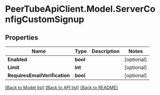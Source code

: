 # PeerTubeApiClient.Model.ServerConfigCustomSignup

## Properties

Name | Type | Description | Notes
------------ | ------------- | ------------- | -------------
**Enabled** | **bool** |  | [optional] 
**Limit** | **int** |  | [optional] 
**RequiresEmailVerification** | **bool** |  | [optional] 

[[Back to Model list]](../README.md#documentation-for-models) [[Back to API list]](../README.md#documentation-for-api-endpoints) [[Back to README]](../README.md)

